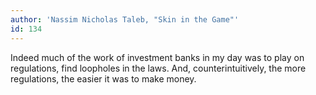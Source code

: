 ```yaml
---
author: 'Nassim Nicholas Taleb, "Skin in the Game"'
id: 134
---
```


Indeed much of the work of investment banks in my day was to play on regulations, find loopholes in the laws. And, counterintuitively, the more regulations, the easier it was to make money.